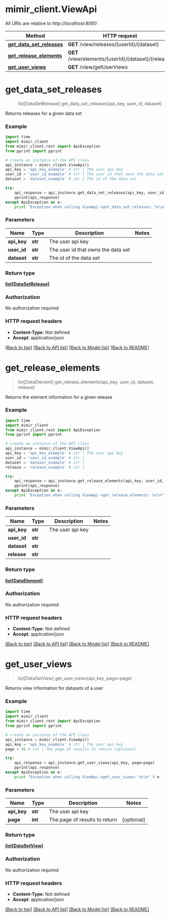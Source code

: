 # mimir_client.ViewApi

All URIs are relative to *http://localhost:8081/*

Method | HTTP request | Description
------------- | ------------- | -------------
[**get_data_set_releases**](ViewApi.md#get_data_set_releases) | **GET** /view/releases/{userId}/{dataset} | 
[**get_release_elements**](ViewApi.md#get_release_elements) | **GET** /view/elements/{userId}/{dataset}/{release} | 
[**get_user_views**](ViewApi.md#get_user_views) | **GET** /view/getUserViews | 


# **get_data_set_releases**
> list[DataSetRelease] get_data_set_releases(api_key, user_id, dataset)



Returns releases for a given data set

### Example 
```python
import time
import mimir_client
from mimir_client.rest import ApiException
from pprint import pprint

# create an instance of the API class
api_instance = mimir_client.ViewApi()
api_key = 'api_key_example' # str | The user api key
user_id = 'user_id_example' # str | The user id that owns the data set
dataset = 'dataset_example' # str | The id of the data set

try: 
    api_response = api_instance.get_data_set_releases(api_key, user_id, dataset)
    pprint(api_response)
except ApiException as e:
    print "Exception when calling ViewApi->get_data_set_releases: %s\n" % e
```

### Parameters

Name | Type | Description  | Notes
------------- | ------------- | ------------- | -------------
 **api_key** | **str**| The user api key | 
 **user_id** | **str**| The user id that owns the data set | 
 **dataset** | **str**| The id of the data set | 

### Return type

[**list[DataSetRelease]**](DataSetRelease.md)

### Authorization

No authorization required

### HTTP request headers

 - **Content-Type**: Not defined
 - **Accept**: application/json

[[Back to top]](#) [[Back to API list]](../README.md#documentation-for-api-endpoints) [[Back to Model list]](../README.md#documentation-for-models) [[Back to README]](../README.md)

# **get_release_elements**
> list[DataElement] get_release_elements(api_key, user_id, dataset, release)



Returns the element information for a given release

### Example 
```python
import time
import mimir_client
from mimir_client.rest import ApiException
from pprint import pprint

# create an instance of the API class
api_instance = mimir_client.ViewApi()
api_key = 'api_key_example' # str | The user api key
user_id = 'user_id_example' # str | 
dataset = 'dataset_example' # str | 
release = 'release_example' # str | 

try: 
    api_response = api_instance.get_release_elements(api_key, user_id, dataset, release)
    pprint(api_response)
except ApiException as e:
    print "Exception when calling ViewApi->get_release_elements: %s\n" % e
```

### Parameters

Name | Type | Description  | Notes
------------- | ------------- | ------------- | -------------
 **api_key** | **str**| The user api key | 
 **user_id** | **str**|  | 
 **dataset** | **str**|  | 
 **release** | **str**|  | 

### Return type

[**list[DataElement]**](DataElement.md)

### Authorization

No authorization required

### HTTP request headers

 - **Content-Type**: Not defined
 - **Accept**: application/json

[[Back to top]](#) [[Back to API list]](../README.md#documentation-for-api-endpoints) [[Back to Model list]](../README.md#documentation-for-models) [[Back to README]](../README.md)

# **get_user_views**
> list[DataSetView] get_user_views(api_key, page=page)



Returns view information for datasets of a user

### Example 
```python
import time
import mimir_client
from mimir_client.rest import ApiException
from pprint import pprint

# create an instance of the API class
api_instance = mimir_client.ViewApi()
api_key = 'api_key_example' # str | The user api key
page = 56 # int | The page of results to return (optional)

try: 
    api_response = api_instance.get_user_views(api_key, page=page)
    pprint(api_response)
except ApiException as e:
    print "Exception when calling ViewApi->get_user_views: %s\n" % e
```

### Parameters

Name | Type | Description  | Notes
------------- | ------------- | ------------- | -------------
 **api_key** | **str**| The user api key | 
 **page** | **int**| The page of results to return | [optional] 

### Return type

[**list[DataSetView]**](DataSetView.md)

### Authorization

No authorization required

### HTTP request headers

 - **Content-Type**: Not defined
 - **Accept**: application/json

[[Back to top]](#) [[Back to API list]](../README.md#documentation-for-api-endpoints) [[Back to Model list]](../README.md#documentation-for-models) [[Back to README]](../README.md)

